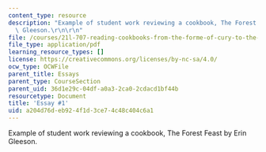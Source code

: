 ```yaml
---
content_type: resource
description: "Example of student work reviewing a cookbook, The Forest Feast by Erin\
  \ Gleeson.\r\n\r\n"
file: /courses/21l-707-reading-cookbooks-from-the-forme-of-cury-to-the-smitten-kitchen-spring-2017/a204d76deb924f1d3ce74c48c404c6a1_MIT21L_707S17_First_Essay.pdf
file_type: application/pdf
learning_resource_types: []
license: https://creativecommons.org/licenses/by-nc-sa/4.0/
ocw_type: OCWFile
parent_title: Essays
parent_type: CourseSection
parent_uid: 36d1e29c-04df-a0a3-2ca0-2cdacd1bf44b
resourcetype: Document
title: 'Essay #1'
uid: a204d76d-eb92-4f1d-3ce7-4c48c404c6a1
---
```

Example of student work reviewing a cookbook, The Forest Feast by Erin Gleeson.

